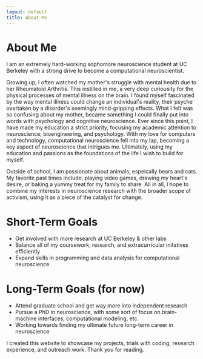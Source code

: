 ```yaml
---
layout: default
title: About Me
---
```


<div markdown="1">

# About Me 
I am an extremely hard-working sophomore neuroscience student at UC Berkeley with a strong drive to become a computational neuroscientist. 

Growing up, I often watched my mother's struggle with mental health due to her Rheumatoid Arthritis. This instilled in me, a very deep curiousity for the physical processes of mental illness on the brain. I found myself fascinated by the way mental illness could change an individual's reality, their psyche overtaken by a disorder's seemingly mind-gripping effects. What I felt was so confusing about my mother, became something I could finally put into words with psychology and cognitive neuroscience. Ever since this point, I have made my education a strict priority, focusing my academic attention to neuroscience, bioengineering, and psychology. With my love for computers and technology, computational neuroscience fell into my lap, becoming a key aspect of neuroscience that intrigues me. Ultimately, using my education and passions as the foundations of the life I wish to build for myself. 

Outside of school, I am passionate about animals, espeically bears and cats. My favorite past times include, playing video games, drawing my heart's desire, or baking a yummy treat for my family to share. All in all, I hope to combine my interests in neuroscience research with the broader scope of activism, using it as a piece of the catalyst for change. 

# Short-Term Goals
- Get involved with more research at UC Berkeley & other labs
- Balance all of my coursework, research, and extracurricular initatives efficiently
- Expand skills in programming and data analysis for computational neuroscience

# Long-Term Goals (for now)
- Attend graduate school and get way more into independent research
- Pursue a PhD in neuroscience, with some sort of focus on brain-machine interfaces, computational modeling, etc.
- Working towards finding my ultimate future long-term career in neuroscience

I created this website to showcase my projects, trials with coding, research experience, and outreach work. Thank you for reading. 
